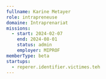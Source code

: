 ```yaml
---
fullname: Karine Metayer
role: intrapreneuse
domaine: Intraprenariat
missions:
  - start: 2024-02-07
    end: 2024-08-01
    status: admin
    employer: MIPROF
memberType: beta
startups:
  - reperer.identifier.victimes.teh
---
```

